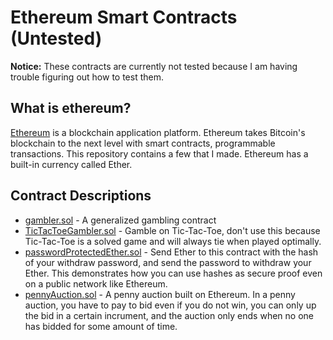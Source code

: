 # Ethereum Smart Contracts (Untested)

**Notice:** These contracts are currently not tested because I am having trouble
figuring out how to test them.

## What is ethereum?

[Ethereum](https://ethereum.org/) is a blockchain application platform. Ethereum
takes Bitcoin's blockchain to the next level with smart contracts, programmable
transactions. This repository contains a few that I made. Ethereum has a
built-in currency called Ether.

## Contract Descriptions

- [gambler.sol](gambler.sol) - A generalized gambling contract
- [TicTacToeGambler.sol](TicTacToeGambler.sol) - Gamble on Tic-Tac-Toe, don't use this because
Tic-Tac-Toe is a solved game and will always tie when played optimally.
- [passwordProtectedEther.sol](passwordProtectedEther.sol) - Send Ether to this contract with the hash of your
withdraw password, and send the password to withdraw your Ether. This
demonstrates how you can use hashes as secure proof even on a public network
like Ethereum.
- [pennyAuction.sol](pennyAuction.sol) - A penny auction built on Ethereum. In a penny auction,
you have to pay to bid even if you do not win, you can only up the bid in a
certain incrument, and the auction only ends when no one has bidded for some
amount of time.
